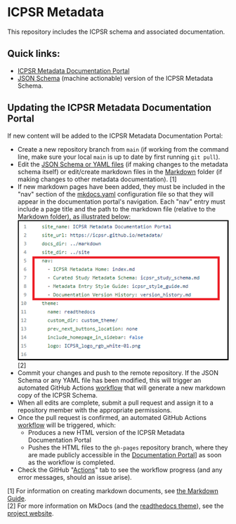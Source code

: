 # ICPSR Metadata 

This repository includes the ICPSR  schema and associated documentation.

## Quick links:

- [ICPSR Metadata Documentation Portal](https://icpsr.github.io/metadata/)
- [JSON Schema](./schema/icpsr_study_schema.json) (machine actionable) version of the ICPSR Metadata Schema.

## Updating the ICPSR Metadata Documentation Portal

If new content will be added to the ICPSR Metadata Documentation Portal:

- Create a new repository branch from `main` (if working from the command line, make sure your local `main` is up to date by first running `git pull`).
- Edit the [JSON Schema or YAML files](/schema) (if making changes to the metadata schema itself) or edit/create markdown files in the [Markdown](/markdown) folder (if making changes to other metadata documentation). [1]
- If new markdown pages have been added, they must be included in the "nav" section of the [mkdocs.yaml](/resources/mkdocs.yaml) configuration file so that they will appear in the documentation portal's navigation. Each "nav" entry must include a page title and the path to the markdown file (relative to the Markdown folder), as illustrated below:  
  ![ICPSR mkdocs.yaml file](/resources/images/mkdocs_yaml.png) [2]  
 - Commit your changes and push to the remote repository. If the JSON Schema or any YAML file has been modified, this will trigger an automated GitHub Actions [workflow](/.github/workflows/update_md.yaml) that will generate a new markdown copy of the ICPSR  Schema.
 - When all edits are complete, submit a pull request and assign it to a repository member with the appropriate permissions.
 - Once the pull request is confirmed, an automated GitHub Actions [workflow](/.github/workflows/update_html.yaml) will be triggered, which:
   - Produces a new HTML version of the ICPSR Metadata Documentation Portal
   - Pushes the HTML files to the `gh-pages` repository branch, where they are made publicly accessible in the [Documentation Portal](https://icpsr.github.io/metadata/)] as soon as the workflow is completed.
 - Check the GitHub "[Actions](https://github.com/ICPSR/metadata/actions)" tab to see the workflow progress (and any error messages, should an issue arise).

 [1] For information on creating markdown documents, see [the Markdown Guide](https://www.markdownguide.org/basic-syntax/).  
 [2] For more information on MkDocs (and the [readthedocs theme](https://www.mkdocs.org/user-guide/choosing-your-theme/#readthedocs)), see the [project website](https://www.mkdocs.org/).
